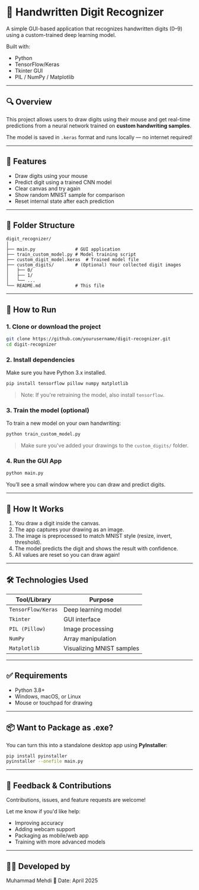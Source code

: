 
# 📝 Handwritten Digit Recognizer

A simple GUI-based application that recognizes handwritten digits (0–9) using a custom-trained deep learning model.

Built with:
- Python
- TensorFlow/Keras
- Tkinter GUI
- PIL / NumPy / Matplotlib

---

## 🔍 Overview

This project allows users to draw digits using their mouse and get real-time predictions from a neural network trained on **custom handwriting samples**.

The model is saved in `.keras` format and runs locally — no internet required!

---

## 🧠 Features

- Draw digits using your mouse
- Predict digit using a trained CNN model
- Clear canvas and try again
- Show random MNIST sample for comparison
- Reset internal state after each prediction

---

## 📁 Folder Structure

```
digit_recognizer/
│
├── main.py               # GUI application
├── train_custom_model.py # Model training script
├── custom_digit_model.keras  # Trained model file
├── custom_digits/        # (Optional) Your collected digit images
│   ├── 0/
│   ├── 1/
│   └── ...
└── README.md             # This file
```

---

## 🚀 How to Run

### 1. Clone or download the project
```bash
git clone https://github.com/yourusername/digit-recognizer.git
cd digit-recognizer
```

### 2. Install dependencies
Make sure you have Python 3.x installed.

```bash
pip install tensorflow pillow numpy matplotlib
```

> Note: If you're retraining the model, also install `tensorflow`.

### 3. Train the model (optional)
To train a new model on your own handwriting:

```bash
python train_custom_model.py
```

> Make sure you've added your drawings to the `custom_digits/` folder.

### 4. Run the GUI App
```bash
python main.py
```

You’ll see a small window where you can draw and predict digits.

---

## 🧪 How It Works

1. You draw a digit inside the canvas.
2. The app captures your drawing as an image.
3. The image is preprocessed to match MNIST style (resize, invert, threshold).
4. The model predicts the digit and shows the result with confidence.
5. All values are reset so you can draw again!

---

## 🛠️ Technologies Used

| Tool/Library | Purpose |
|-------------|---------|
| `TensorFlow/Keras` | Deep learning model |
| `Tkinter` | GUI interface |
| `PIL (Pillow)` | Image processing |
| `NumPy` | Array manipulation |
| `Matplotlib` | Visualizing MNIST samples |

---

## ✅ Requirements

- Python 3.8+
- Windows, macOS, or Linux
- Mouse or touchpad for drawing

---

## 📦 Want to Package as .exe?

You can turn this into a standalone desktop app using **PyInstaller**:

```bash
pip install pyinstaller
pyinstaller --onefile main.py
```

---

## 💬 Feedback & Contributions

Contributions, issues, and feature requests are welcome!

Let me know if you'd like help:
- Improving accuracy
- Adding webcam support
- Packaging as mobile/web app
- Training with more advanced models

---

## 👨‍💻 Developed by  
Muhammad Mehdi
📅 Date: April 2025

